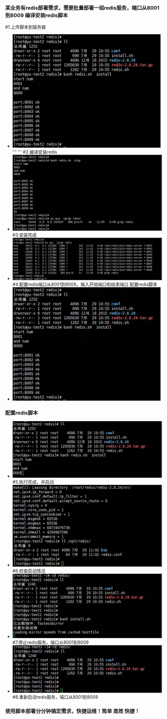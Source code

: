 ### 某业务有redis部署需求，需要批量部署一组redis服务，端口从8001到8009 编译安装redis脚本

#1.上传脚本到服务器
- ![image](https://raw.githubusercontent.com/exitmsconfig/yun/master/redis/img/redis4.jpg)
'''
'''
#2.编译安装redis
- ![image](https://raw.githubusercontent.com/exitmsconfig/yun/master/redis/img/redis2.jpg)
#3.安装完成
- ![image](https://raw.githubusercontent.com/exitmsconfig/yun/master/redis/img/redis3.jpg)
#4.配置redis端口从8001到8009，输入开始端口和结束端口 配置redis脚本
- ![image](https://raw.githubusercontent.com/exitmsconfig/yun/master/redis/img/redis4.jpg)

### 配置redis脚本
- ![image](https://raw.githubusercontent.com/exitmsconfig/yun/master/redis/img/redis5.jpg)
#5.执行完成，并启动
- ![image](https://raw.githubusercontent.com/exitmsconfig/yun/master/redis/img/redis6.jpg)
#6.检查启动情况
- ![image](https://raw.githubusercontent.com/exitmsconfig/yun/master/redis/img/redis7.jpg)
#7.停止redis服务，端口从8001到8009
- ![image](https://raw.githubusercontent.com/exitmsconfig/yun/master/redis/img/redis8.jpg)
#8.重新启动redis服务，端口从8001到8009
### 使用脚本部署分分钟搞定需求，快捷运维！简单 高效 快捷！
